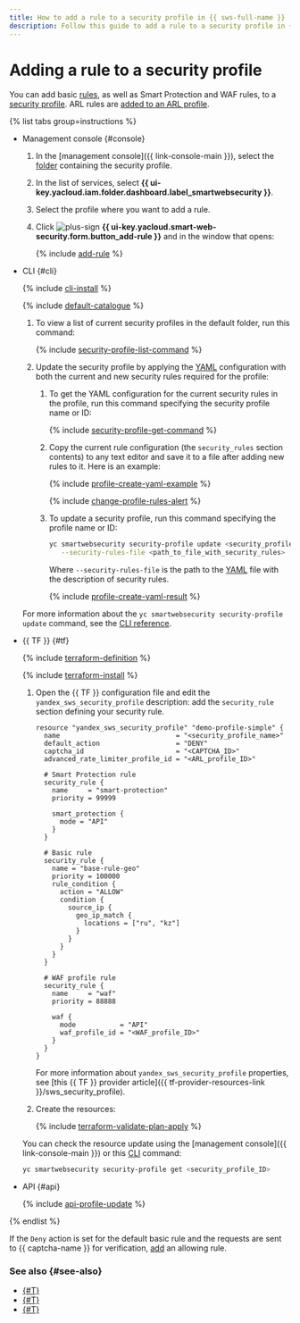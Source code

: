 ```yaml
---
title: How to add a rule to a security profile in {{ sws-full-name }}
description: Follow this guide to add a rule to a security profile in {{ sws-full-name }}.
---
```


# Adding a rule to a security profile

You can add basic [rules](../concepts/rules.md), as well as Smart Protection and WAF rules, to a [security profile](../concepts/profiles.md). ARL rules are [added to an ARL profile](arl-rule-add.md).

{% list tabs group=instructions %}

- Management console {#console}

  1. In the [management console]({{ link-console-main }}), select the [folder](../../resource-manager/concepts/resources-hierarchy.md#folder) containing the security profile.
  1. In the list of services, select **{{ ui-key.yacloud.iam.folder.dashboard.label_smartwebsecurity }}**.
  1. Select the profile where you want to add a rule.
  1. Click ![plus-sign](../../_assets/console-icons/plus.svg) **{{ ui-key.yacloud.smart-web-security.form.button_add-rule }}** and in the window that opens:

      {% include [add-rule](../../_includes/smartwebsecurity/add-rule.md) %}

- CLI {#cli}

  {% include [cli-install](../../_includes/cli-install.md) %}

  {% include [default-catalogue](../../_includes/default-catalogue.md) %}

  1. To view a list of current security profiles in the default folder, run this command:

     {% include [security-profile-list-command](../../_includes/smartwebsecurity/security-profile-list-command.md) %}

  1. Update the security profile by applying the [YAML](https://en.wikipedia.org/wiki/YAML) configuration with both the current and new security rules required for the profile:
  
     1. To get the YAML configuration for the current security rules in the profile, run this command specifying the security profile name or ID:

         {% include [security-profile-get-command](../../_includes/smartwebsecurity/security-profile-get-command.md) %}

     1. Copy the current rule configuration (the `security_rules` section contents) to any text editor and save it to a file after adding new rules to it. Here is an example:

         {% include [profile-create-yaml-example](../../_includes/smartwebsecurity/profile-create-yaml-example.md) %}

         {% include [change-profile-rules-alert](../../_includes/smartwebsecurity/change-profile-rules-alert.md) %}

     1. To update a security profile, run this command specifying the profile name or ID:
    
         ```bash
         yc smartwebsecurity security-profile update <security_profile_name_or_ID> \
            --security-rules-file <path_to_file_with_security_rules>
         ```

         Where `--security-rules-file` is the path to the [YAML](https://en.wikipedia.org/wiki/YAML) file with the description of security rules.

         {% include [profile-create-yaml-result](../../_includes/smartwebsecurity/profile-create-yaml-result.md) %}

  For more information about the `yc smartwebsecurity security-profile update` command, see the [CLI reference](../../cli/cli-ref/smartwebsecurity/cli-ref/security-profile/update.md).

- {{ TF }} {#tf}

  {% include [terraform-definition](../../_tutorials/_tutorials_includes/terraform-definition.md) %}

  {% include [terraform-install](../../_includes/terraform-install.md) %}

  1. Open the {{ TF }} configuration file and edit the `yandex_sws_security_profile` description: add the `security_rule` section defining your security rule.

      ```hcl
      resource "yandex_sws_security_profile" "demo-profile-simple" {
        name                             = "<security_profile_name>"
        default_action                   = "DENY"
        captcha_id                       = "<CAPTCHA_ID>"
        advanced_rate_limiter_profile_id = "<ARL_profile_ID>"

        # Smart Protection rule
        security_rule {
          name     = "smart-protection"
          priority = 99999

          smart_protection {
            mode = "API"
          }
        }

        # Basic rule
        security_rule {
          name = "base-rule-geo"
          priority = 100000
          rule_condition {
            action = "ALLOW"
            condition {
              source_ip {
                geo_ip_match {
                  locations = ["ru", "kz"]
                }
              }
            }
          }
        }

        # WAF profile rule
        security_rule {
          name     = "waf"
          priority = 88888

          waf {
            mode           = "API"
            waf_profile_id = "<WAF_profile_ID>"
          }
        }
      }
      ```

      For more information about `yandex_sws_security_profile` properties, see [this {{ TF }} provider article]({{ tf-provider-resources-link }}/sws_security_profile).

  1. Create the resources:

       {% include [terraform-validate-plan-apply](../../_tutorials/_tutorials_includes/terraform-validate-plan-apply.md) %}

  You can check the resource update using the [management console]({{ link-console-main }}) or this [CLI](../../cli/) command:

  ```bash
  yc smartwebsecurity security-profile get <security_profile_ID>
  ```

- API {#api}

  {% include [api-profile-update](../../_includes/smartwebsecurity/api-profile-update.md) %}

{% endlist %}

If the `Deny` action is set for the default basic rule and the requests are sent to {{ captcha-name }} for verification, [add](captcha-rule.md) an allowing rule.

### See also {#see-also}

* [{#T}](rule-update.md)
* [{#T}](rule-delete.md)
* [{#T}](captcha-rule.md)